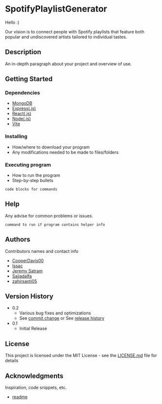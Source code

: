 # SpotifyPlaylistGenerator

Hello :)

Our vision is to connect people with Spotify playlists that feature both popular and undiscovered artists tailored to individual tastes.

## Description

An in-depth paragraph about your project and overview of use.

## Getting Started

### Dependencies

* [MongoDB](https://www.mongodb.com/)
* [Express(.js)](https://expressjs.com/)
* [React(.js)](https://react.dev/)
* [Node(.js)](https://nodejs.org/en)
* [Vite](https://v2.vitejs.dev/)

### Installing

* How/where to download your program
* Any modifications needed to be made to files/folders

### Executing program

* How to run the program
* Step-by-step bullets
```
code blocks for commands
```

## Help

Any advise for common problems or issues.
```
command to run if program contains helper info
```

## Authors

Contributors names and contact info
* [CooperDavis00](https://github.com/CooperDavis00)
* [Issac](https://github.com/Issac-Lopez)
* [Jeremy Satram](https://github.com/Jsatram)
* [Sajjadalfa](https://github.com/Sajjadalfa)
* [zahirsanti05](https://github.com/zahirsanti05)

## Version History

* 0.2
    * Various bug fixes and optimizations
    * See [commit change]() or See [release history]()
* 0.1
    * Initial Release

## License

This project is licensed under the MIT License - see the [LICENSE.md](https://github.com/Issac-Lopez/SpotifyPlaylistGenerator/blob/main/LICENSE) file for details

## Acknowledgments

Inspiration, code snippets, etc.
* [readme](https://gist.github.com/DomPizzie/7a5ff55ffa9081f2de27c315f5018afc)

